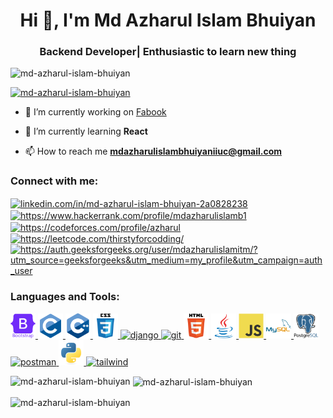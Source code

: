 <h1 align="center">Hi 👋, I'm Md Azharul Islam Bhuiyan</h1>
<h3 align="center">Backend Developer| Enthusiastic to learn new thing</h3>

<p align="left"> <img src="https://komarev.com/ghpvc/?username=md-azharul-islam-bhuiyan&label=Profile%20views&color=0e75b6&style=flat" alt="md-azharul-islam-bhuiyan" /> </p>

<p align="left"> <a href="https://github.com/ryo-ma/github-profile-trophy"><img src="https://github-profile-trophy.vercel.app/?username=md-azharul-islam-bhuiyan" alt="md-azharul-islam-bhuiyan" /></a> </p>

- 🔭 I’m currently working on [Fabook](https://fabook.onrender.com)

- 🌱 I’m currently learning **React**

- 📫 How to reach me **mdazharulislambhuiyaniiuc@gmail.com**

<h3 align="left">Connect with me:</h3>
<p align="left">
<a href="https://linkedin.com/in/linkedin.com/in/md-azharul-islam-bhuiyan-2a0828238" target="blank"><img align="center" src="https://raw.githubusercontent.com/rahuldkjain/github-profile-readme-generator/master/src/images/icons/Social/linked-in-alt.svg" alt="linkedin.com/in/md-azharul-islam-bhuiyan-2a0828238" height="30" width="40" /></a>
<a href="https://www.hackerrank.com/https://www.hackerrank.com/profile/mdazharulislamb1" target="blank"><img align="center" src="https://raw.githubusercontent.com/rahuldkjain/github-profile-readme-generator/master/src/images/icons/Social/hackerrank.svg" alt="https://www.hackerrank.com/profile/mdazharulislamb1" height="30" width="40" /></a>
<a href="https://codeforces.com/profile/https://codeforces.com/profile/azharul" target="blank"><img align="center" src="https://raw.githubusercontent.com/rahuldkjain/github-profile-readme-generator/master/src/images/icons/Social/codeforces.svg" alt="https://codeforces.com/profile/azharul" height="30" width="40" /></a>
<a href="https://www.leetcode.com/https://leetcode.com/thirstyforcodding/" target="blank"><img align="center" src="https://raw.githubusercontent.com/rahuldkjain/github-profile-readme-generator/master/src/images/icons/Social/leet-code.svg" alt="https://leetcode.com/thirstyforcodding/" height="30" width="40" /></a>
<a href="https://auth.geeksforgeeks.org/user/https://auth.geeksforgeeks.org/user/mdazharulislamitm/?utm_source=geeksforgeeks&utm_medium=my_profile&utm_campaign=auth_user" target="blank"><img align="center" src="https://raw.githubusercontent.com/rahuldkjain/github-profile-readme-generator/master/src/images/icons/Social/geeks-for-geeks.svg" alt="https://auth.geeksforgeeks.org/user/mdazharulislamitm/?utm_source=geeksforgeeks&utm_medium=my_profile&utm_campaign=auth_user" height="30" width="40" /></a>
</p>

<h3 align="left">Languages and Tools:</h3>
<p align="left"> <a href="https://getbootstrap.com" target="_blank" rel="noreferrer"> <img src="https://raw.githubusercontent.com/devicons/devicon/master/icons/bootstrap/bootstrap-plain-wordmark.svg" alt="bootstrap" width="40" height="40"/> </a> <a href="https://www.cprogramming.com/" target="_blank" rel="noreferrer"> <img src="https://raw.githubusercontent.com/devicons/devicon/master/icons/c/c-original.svg" alt="c" width="40" height="40"/> </a> <a href="https://www.w3schools.com/cpp/" target="_blank" rel="noreferrer"> <img src="https://raw.githubusercontent.com/devicons/devicon/master/icons/cplusplus/cplusplus-original.svg" alt="cplusplus" width="40" height="40"/> </a> <a href="https://www.w3schools.com/css/" target="_blank" rel="noreferrer"> <img src="https://raw.githubusercontent.com/devicons/devicon/master/icons/css3/css3-original-wordmark.svg" alt="css3" width="40" height="40"/> </a> <a href="https://www.djangoproject.com/" target="_blank" rel="noreferrer"> <img src="https://cdn.worldvectorlogo.com/logos/django.svg" alt="django" width="40" height="40"/> </a> <a href="https://git-scm.com/" target="_blank" rel="noreferrer"> <img src="https://www.vectorlogo.zone/logos/git-scm/git-scm-icon.svg" alt="git" width="40" height="40"/> </a> <a href="https://www.w3.org/html/" target="_blank" rel="noreferrer"> <img src="https://raw.githubusercontent.com/devicons/devicon/master/icons/html5/html5-original-wordmark.svg" alt="html5" width="40" height="40"/> </a> <a href="https://www.java.com" target="_blank" rel="noreferrer"> <img src="https://raw.githubusercontent.com/devicons/devicon/master/icons/java/java-original.svg" alt="java" width="40" height="40"/> </a> <a href="https://developer.mozilla.org/en-US/docs/Web/JavaScript" target="_blank" rel="noreferrer"> <img src="https://raw.githubusercontent.com/devicons/devicon/master/icons/javascript/javascript-original.svg" alt="javascript" width="40" height="40"/> </a> <a href="https://www.mysql.com/" target="_blank" rel="noreferrer"> <img src="https://raw.githubusercontent.com/devicons/devicon/master/icons/mysql/mysql-original-wordmark.svg" alt="mysql" width="40" height="40"/> </a> <a href="https://www.postgresql.org" target="_blank" rel="noreferrer"> <img src="https://raw.githubusercontent.com/devicons/devicon/master/icons/postgresql/postgresql-original-wordmark.svg" alt="postgresql" width="40" height="40"/> </a> <a href="https://postman.com" target="_blank" rel="noreferrer"> <img src="https://www.vectorlogo.zone/logos/getpostman/getpostman-icon.svg" alt="postman" width="40" height="40"/> </a> <a href="https://www.python.org" target="_blank" rel="noreferrer"> <img src="https://raw.githubusercontent.com/devicons/devicon/master/icons/python/python-original.svg" alt="python" width="40" height="40"/> </a> <a href="https://tailwindcss.com/" target="_blank" rel="noreferrer"> <img src="https://www.vectorlogo.zone/logos/tailwindcss/tailwindcss-icon.svg" alt="tailwind" width="40" height="40"/> </a> </p>

<p><img align="left" src="https://github-readme-stats.vercel.app/api/top-langs?username=md-azharul-islam-bhuiyan&show_icons=true&locale=en&layout=compact" alt="md-azharul-islam-bhuiyan" /></p>

<p>&nbsp;<img align="center" src="https://github-readme-stats.vercel.app/api?username=md-azharul-islam-bhuiyan&show_icons=true&locale=en" alt="md-azharul-islam-bhuiyan" /></p>

<p><img align="center" src="https://github-readme-streak-stats.herokuapp.com/?user=md-azharul-islam-bhuiyan&" alt="md-azharul-islam-bhuiyan" /></p>
